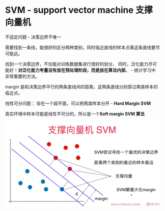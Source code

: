 # SVM - support vector machine 支撑向量机

不适定问题 - 决策边界不唯一

需要找到一条线，能很好的区分两种类别，同时临近直线的样本点离这条直线要尽可能远。 


找到一个决策边界，不仅能对训练数据集进行很好的划分， 同时，泛化能力尽可能好！**对泛化能力考量没有放在预处理阶段，而是放在算法内部**。 - 统计学习中非常重要的方法。 

margin 是和决策边界平行的两条直线间的距离，这两条直线分别穿过两类样本的临近点。 

线性可分问题： 存在一个超平面，可以把两类样本分开 - **Hard Margin SVM**

真实环境中样本可能是线性不可分的，所以是一个**Soft margin SVM 算法**


![](images/svm.png)


